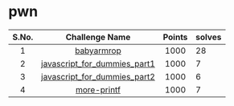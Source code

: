 # pwn


| S.No. | Challenge Name                                                | Points | solves |
|:-----:|:-------------------------------------------------------------:|:------:|--------|
| 1     | [babyarmrop](babyarmrop/)                                     | 1000   | 28     |
| 2     | [javascript_for_dummies_part1](javascript_for_dummies_part1/) | 1000   | 7      |
| 3     | [javascript_for_dummies_part2](javascript_for_dummies_part2/) | 1000   | 6      |
| 4     | [more-printf](more-printf/)                                   | 1000   | 7      |
